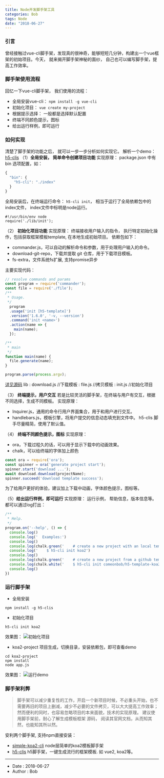 ```yaml
---
title: Node开发脚手架工具
categories: Bob
tags: Node
date: "2018-06-27"
---
```



### 引言
曾经接触过vue-cli脚手架，发现真的很神奇，能够短短几分钟，构建出一个vue框架的初始项目。今天， 就来揭开脚手架神秘的面纱， 自己也可以编写脚手架，提高工作效率。

### 脚手架使用流程
回忆一下vue-cli脚手架， 我们使用的流程：

- 全局安装vue-cli： `npm install -g vue-cli`
- 初始化项目： `vue create my-project`
- 根据提示选择： 一般都是选择默认配置
- 终端不同颜色提示，图标
- 给出运行样例，即可运行

### 如何实现
清楚了脚手架的功能之后， 就可以一步一步分析如何实现它。
解析一个demo： [h5-clis](https://github.com/comeonbob/h5-cli)
（1）**全局安装， 简单命令创建项目功能**
实现原理： package.json 中有bin 选项配置，如：
```javascript
{
  "bin": {
    "h5-cli": "./index"
  }
}
```
全局安装后，在终端运行命令： `h5-cli init`， 相当于运行了全局依赖包中的index文件， index文件中标明是node运行。
```
#!/usr/bin/env node
require('./lib/init');
```
（2） **初始化项目功能**
实现原理： 终端接收用户输入的指令， 执行特定初始化操作，包括获取框架模板template, 在本地生成初始项目。
依赖包如下：

- commander.js，可以自动的解析命令和参数，用于处理用户输入的命令。
- download-git-repo，下载并提取 git 仓库，用于下载项目模板。
- fs-extra，文件系统fs扩展, 支持promise异步

主要实现代码：
```javascript
// resolve commands and params
const program = require('commander');
const file = require('./file');
/**
 * Usage.
 */
  program
  .usage('init [h5-template]')
  .version('1.6.0', '-v, --version')
  .command('init <name>')
  .action(name => {
    main(name);
  });

/**
 * main
 */
function main(name) {
  file.generate(name);
}

program.parse(process.argv);
```
[详见源码](https://github.com/comeonbob/h5-cli)
lib
: download.js  //下载模板
: file.js  //拷贝模板
: init.js //初始化项目

（3） **终端提示，用户交互**
若是比较灵活的脚手架，在终端与用户有交互，根据不同选择，生成不同模板。
实现原理：

- Inquirer.js，通用的命令行用户界面集合，用于和用户进行交互。
- handlebars.js，模板引擎，将用户提交的信息动态填充到文件中。
h5-clis 脚手尽量精简，使用了默认值。

（4） **终端不同颜色提示，图标**
实现原理：

- ora，下载过程久的话，可以用于显示下载中的动画效果。
- chalk，可以给终端的字体加上颜色
```javascript
const ora = require('ora');
const spinner = ora('generate project start');
spinner.start('download ...');
await download.download(projectName);
spinner.succeed('download template success');
```
为了给用户更好的体验，建议加上下载中动画，字体颜色提示，图标等。

（5）**给出运行样例，即可运行**
实现原理：
运行示例， 帮助信息，版本信息等。都可以通过log打出：
```javascript
/**
 * Help.
 */
program.on('--help', () => {
  console.log()
  console.log('  Examples:')
  console.log()
  console.log(chalk.green('    # create a new project with an local template: init <h5-tempalte>'))
  console.log('    $ h5-cli init koa2')
  console.log()
  console.log(chalk.green('    # create a new project from a github template: init <username/repo>'))
  console.log(chalk.white('    $ h5-cli init comeonbob/h5-template-koa2'))
  console.log()
})
```

### 运行脚手架

- 全局安装
```
npm install -g h5-clis 
```
- 初始化项目
```
h5-cli init koa2
```
效果图：
![初始化项目](/img/cli_npm.png)
- koa2-project 项目生成，切换目录，安装依赖包，即可查看demo
```
cd koa2-project
npm install
node app.js
```
效果图：
![运行demo](/img/cli_api.png)

### 脚手架利弊
> 脚手架可以减少重复性的工作，开启一个新项目时候，不必重头开始，也不需要再旧的项目上删减，减少不必要的文件拷贝，可以大大提高工作效率；然而便利的同时，也容易忽略项目的本来面貌，技术的实现原理。 建议使用脚手架前，耐心了解生成模板框架 源码， 阅读其官网文档，从而知其然，也能知其所以然。

安利两个脚手架, 支持npm直接安装：
- [simple-koa2-cli](https://github.com/comeonbob/simple-koa2-cli) node层简单的koa2模板脚手架
- [h5-clis](https://github.com/comeonbob/h5-cli) h5脚手架，一键生成流行的框架模板. 如 vue2, koa2等。


---
- Date :   2018-06-27
- Author : Bob
